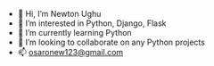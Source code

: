 - 👋 Hi, I’m Newton Ughu
- 👀 I’m interested in Python, Django, Flask
- 🌱 I’m currently learning Python
- 💞️ I’m looking to collaborate on any Python projects
- 📫 osaronew123@gmail.com

